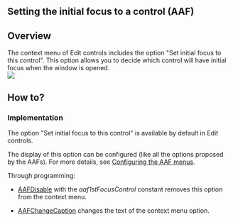 
## Setting the initial focus to a control (AAF)
			

<a name="NOTE1"></a>
<a name="NOTE1_1"></a>


## Overview
<a name="overview_ELTTEXTE000082"></a>
The context menu of Edit controls includes the option "Set initial focus to this control". This option allows you to decide which control will have initial focus when the window is opened. 
<br>![](https://doc.pcsoft.fr/en-US/images/image.awp?langid=3&name=FAA_PremierChampSaisie%20-%20HC%20N%B0001.gif)


<a name="NOTE2"></a>
<a name="NOTE2_1"></a>


## How to?
<a name="how_ELTTEXTE000106"></a>


### Implementation
<a name="implementation_ELTPARAGRAPHE000019"></a>

The option "Set initial focus to this control" is available by default in Edit controls. 

The display of this option can be configured (like all the options proposed by the AAFs). For more details, see [Configuring the AAF menus](../Editeurs/2010040.md). 

Through programming: 

- [AAFDisable](../WDLang1/1000022018.md) with the *aaf1stFocusControl* constant removes this option from the context menu. 

- [AAFChangeCaption](../WDLang1/1000022100.md) changes the text of the context menu option.





